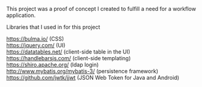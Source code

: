 This project was a proof of concept I created to fulfill a need for a workflow
application.  <br>


Libraries that I used in for this project

https://bulma.io/ (CSS)<br>
https://jquery.com/ (UI)<br>
https://datatables.net/ (client-side table in the UI)<br>
https://handlebarsjs.com/ (client-side templating)<br>
https://shiro.apache.org/ (ldap login)<br>
http://www.mybatis.org/mybatis-3/ (persistence framework)<br>
https://github.com/jwtk/jjwt (JSON Web Token for Java and Android)<br>
